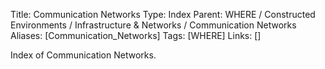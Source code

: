Title: Communication Networks
Type: Index
Parent: WHERE / Constructed Environments / Infrastructure & Networks / Communication Networks
Aliases: [Communication_Networks]
Tags: [WHERE]
Links: []

Index of Communication Networks.
